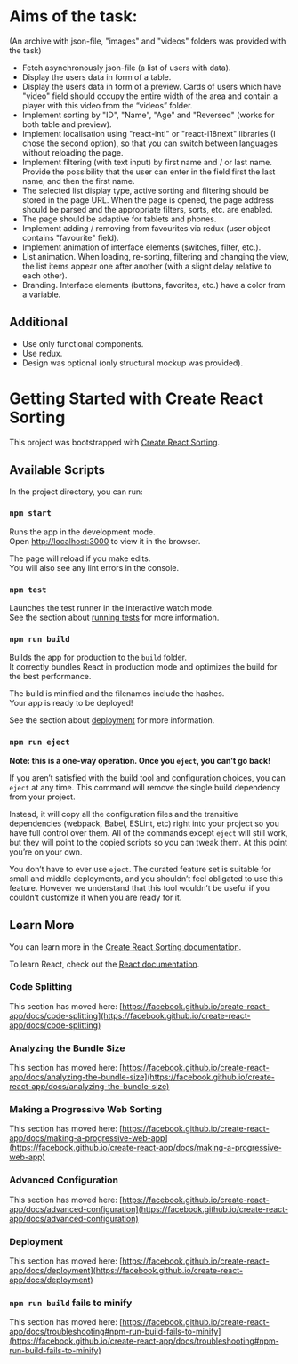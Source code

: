 # Aims of the task:
(An archive with json-file, "images" and "videos" folders was provided with the task)

- Fetch asynchronously json-file (a list of users with data).
- Display the users data in form of a table.
- Display the users data in form of a preview. Cards of users which have "video" field should occupy the entire width of the area and contain a player with this video from the “videos” folder.
- Implement sorting by "ID", "Name", "Age" and "Reversed" (works for both table and preview).
- Implement localisation using "react-intl" or "react-i18next" libraries (I chose the second option), so that you can switch between languages without reloading the page.
- Implement filtering (with text input) by first name and / or last name. Provide the possibility that the user can enter in the field first the last name, and then the first name.
- The selected list display type, active sorting and filtering should be stored in the page URL. When the page is opened, the page address should be parsed and the appropriate filters, sorts, etc. are enabled.
- The page should be adaptive for tablets and phones.
- Implement adding / removing from favourites via redux (user object contains "favourite" field).
- Implement animation of interface elements (switches, filter, etc.).
- List animation. When loading, re-sorting, filtering and changing the view, the list items appear one after another (with a slight delay relative to each other).
- Branding. Interface elements (buttons, favorites, etc.) have a color from a variable.

## Additional
- Use only functional components.
- Use redux.
- Design was optional (only structural mockup was provided).

# Getting Started with Create React Sorting

This project was bootstrapped with [Create React Sorting](https://github.com/facebook/create-react-app).

## Available Scripts

In the project directory, you can run:

### `npm start`

Runs the app in the development mode.\
Open [http://localhost:3000](http://localhost:3000) to view it in the browser.

The page will reload if you make edits.\
You will also see any lint errors in the console.

### `npm test`

Launches the test runner in the interactive watch mode.\
See the section about [running tests](https://facebook.github.io/create-react-app/docs/running-tests) for more information.

### `npm run build`

Builds the app for production to the `build` folder.\
It correctly bundles React in production mode and optimizes the build for the best performance.

The build is minified and the filenames include the hashes.\
Your app is ready to be deployed!

See the section about [deployment](https://facebook.github.io/create-react-app/docs/deployment) for more information.

### `npm run eject`

**Note: this is a one-way operation. Once you `eject`, you can’t go back!**

If you aren’t satisfied with the build tool and configuration choices, you can `eject` at any time. This command will remove the single build dependency from your project.

Instead, it will copy all the configuration files and the transitive dependencies (webpack, Babel, ESLint, etc) right into your project so you have full control over them. All of the commands except `eject` will still work, but they will point to the copied scripts so you can tweak them. At this point you’re on your own.

You don’t have to ever use `eject`. The curated feature set is suitable for small and middle deployments, and you shouldn’t feel obligated to use this feature. However we understand that this tool wouldn’t be useful if you couldn’t customize it when you are ready for it.

## Learn More

You can learn more in the [Create React Sorting documentation](https://facebook.github.io/create-react-app/docs/getting-started).

To learn React, check out the [React documentation](https://reactjs.org/).

### Code Splitting

This section has moved here: [https://facebook.github.io/create-react-app/docs/code-splitting](https://facebook.github.io/create-react-app/docs/code-splitting)

### Analyzing the Bundle Size

This section has moved here: [https://facebook.github.io/create-react-app/docs/analyzing-the-bundle-size](https://facebook.github.io/create-react-app/docs/analyzing-the-bundle-size)

### Making a Progressive Web Sorting

This section has moved here: [https://facebook.github.io/create-react-app/docs/making-a-progressive-web-app](https://facebook.github.io/create-react-app/docs/making-a-progressive-web-app)

### Advanced Configuration

This section has moved here: [https://facebook.github.io/create-react-app/docs/advanced-configuration](https://facebook.github.io/create-react-app/docs/advanced-configuration)

### Deployment

This section has moved here: [https://facebook.github.io/create-react-app/docs/deployment](https://facebook.github.io/create-react-app/docs/deployment)

### `npm run build` fails to minify

This section has moved here: [https://facebook.github.io/create-react-app/docs/troubleshooting#npm-run-build-fails-to-minify](https://facebook.github.io/create-react-app/docs/troubleshooting#npm-run-build-fails-to-minify)

